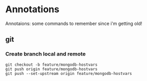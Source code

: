 # Annotations
Annotaions: some commands to remember since i'm getting old!


## git

### Create branch local and remote
```
git checkout -b feature/mongodb-hostvars
git push origin feature/mongodb-hostvars
git push --set-upstream origin feature/mongodb-hostvars
```
